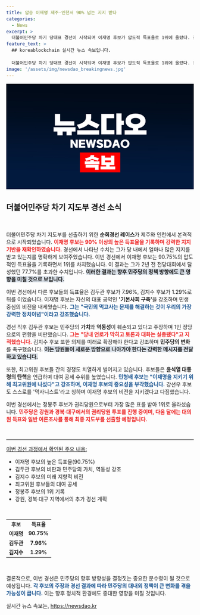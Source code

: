 ```yaml
---
title: 압승 이재명 제주·인천서 90% 넘는 지지 받다
categories:
  - News
excerpt: >
  더불어민주당 차기 당대표 경선이 시작되며 이재명 후보가 압도적 득표율로 1위에 올랐다. 김두관, 김지수 후보와의 경쟁 속에서 당권을 향한 열기는 더욱 뜨거워지고 있다. 과연 민주당의 미래는 어떻게 펼쳐질까?
feature_text: >
  ## koreablockchain 실시간 뉴스 속보입니다.

  더불어민주당 차기 당대표 경선이 시작되며 이재명 후보가 압도적 득표율로 1위에 올랐다. 김두관, 김지수 후보와의 경쟁 속에서 당권을 향한 열기는 더욱 뜨거워지고 있다. 과연 민주당의 미래는 어떻게 펼쳐질까?
image: '/assets/img/newsdao_breakingnews.jpg'
---
```


<p><img src="/assets/img/newsdao_breakingnews.jpg" alt="koreablockchain 속보" /></p>

<h2 data-ke-size="size26">더불어민주당 차기 지도부 경선 소식</h2>

<p data-ke-size="size16">&nbsp;</p>

<p>더불어민주당 차기 지도부를 선출하기 위한 <b>순회경선 레이스</b>가 제주와 인천에서 본격적으로 시작되었습니다. <b><span style="color: #ee2323;">이재명 후보는 90% 이상의 높은 득표율을 기록하며 강력한 지지 기반을 재확인하였습니다.</span></b> 경선에서 나타난 수치는 그가 당 내에서 얼마나 많은 지지를 받고 있는지를 명확하게 보여주었습니다. 이번 경선에서 이재명 후보는 90.75%의 압도적인 득표율을 기록하면서 1위를 차지했습니다. 
이 결과는 그가 2년 전 전당대회에서 달성했던 77.7%를 초과한 수치입니다. <b><span style="background-color: #21538527;">이러한 결과는 향후 민주당의 정책 방향에도 큰 영향을 미칠 것으로 보입니다.</span></b></p>

<p>이번 경선에서 다른 후보들의 득표율은 김두관 후보가 7.96%, 김지수 후보가 1.29%로 뒤를 이었습니다. 이재명 후보는 자신의 대표 공약인 <b>'기본사회 구축'</b>을 강조하며 민생 중심의 비전을 내세웠습니다. <b><span style="color: #1a5490;">그는 "국민의 먹고사는 문제를 해결하는 것이 우리의 가장 강력한 정치이념"이라고 강조했습니다.</span></b></p>

<p>경선 직후 김두관 후보는 민주당의 <b>가치</b>와 <b>역동성</b>이 훼손되고 있다고 주장하며 1인 정당으로의 편향을 비판했습니다. <b><span style="color: #ee2323;">그는 "당내 언로가 막히고 토론과 대화는 실종됐다"고 지적했습니다.</span></b> 김지수 후보 또한 의제를 미래로 확장해야 한다고 강조하며 <b>민주당의 변화</b>를 촉구했습니다. <b><span style="background-color: #21538527;">이는 당원들이 새로운 방향으로 나아가야 한다는 강력한 메시지를 전달하고 있습니다.</span></b></p>

<p>또한, 최고위원 후보들 간의 경쟁도 치열하게 벌어지고 있습니다. 후보들은 <b>윤석열 대통령의 탄핵</b>을 언급하며 대여 공세 수위를 높였습니다. <b><span style="color: #1a5490;">민형배 후보는 "이재명을 지키기 위해 최고위원에 나섰다"고 강조하며, 이재명 후보의 중요성을 부각했습니다.</span></b> 강선우 후보도 스스로를 '먹사니스트'라고 칭하며 이재명 후보의 비전을 지키겠다고 다짐했습니다.</p>

<p>이번 경선에서는 정봉주 후보가 권리당원으로부터 가장 많은 표를 받아 1위로 올라섰습니다. <b><span style="color: #ee2323;">민주당은 강원과 경북·대구에서의 권리당원 투표를 진행 중이며, 다음 달에는 대의원 득표와 일반 여론조사를 통해 최종 지도부를 선출할 예정입니다.</span></b> </p>

<p data-ke-size="size16">&nbsp;</p>

<hr />

<p><u>이번 경선 과정에서 확인된 주요 내용:</u></p>

<ul>
<li>이재명 후보의 높은 득표율(90.75%)</li>
<li>김두관 후보의 비판과 민주당의 가치, 역동성 강조</li>
<li>김지수 후보의 미래 지향적 비전</li>
<li>최고위원 후보들의 대여 공세</li>
<li>정봉주 후보의 1위 기록</li>
<li>강원, 경북·대구 지역에서의 추가 경선 계획</li>
</ul>

<p data-ke-size="size16">&nbsp;</p>

<table style="width: 100%;">
<tr>
<td style="text-align: center; height: 17px;"><b>후보</b></td>
<td style="text-align: center; height: 17px;"><b>득표율</b></td>
</tr>
<tr>
<td style="text-align: center; height: 17px;"><b>이재명</b></td>
<td style="text-align: center; height: 17px;"><b>90.75%</b></td>
</tr>
<tr>
<td style="text-align: center; height: 17px;"><b>김두관</b></td>
<td style="text-align: center; height: 17px;"><b>7.96%</b></td>
</tr>
<tr>
<td style="text-align: center; height: 17px;"><b>김지수</b></td>
<td style="text-align: center; height: 17px;"><b>1.29%</b></td>
</tr>
</table>

<p data-ke-size="size16">&nbsp;</p>

<p>결론적으로, 이번 경선은 민주당의 향후 방향성을 결정짓는 중요한 분수령이 될 것으로 예상됩니다. <b><span style="color: #1a5490;">각 후보의 주장과 경선 결과에 따라 민주당의 대내외 정책이 큰 변화를 겪을 가능성이 큽니다.</span></b> 이는 향후 정치적 환경에도 중대한 영향을 미칠 것입니다.</p>
실시간 뉴스 속보는, <a href="https://newsdao.kr" rel="dofollow">https://newsdao.kr</a>


